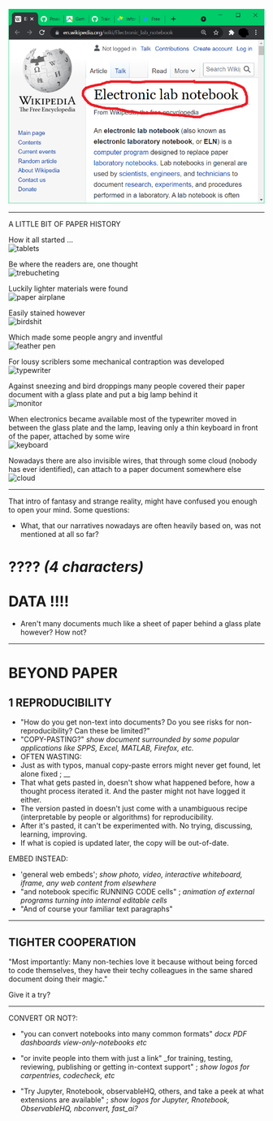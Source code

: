 ![wikipedia article on Electronic_lab_notebook](<Electronic lab Notebook.png>)

---

A LITTLE BIT OF PAPER HISTORY

How it all started ...<br>![tablets](https://s3.amazonaws.com/lowres.cartoonstock.com/technology-backup-backed_up-spare-history-caves-shr1435_low.jpg)

Be where the readers are, one thought<br>![trebucheting](https://www.toonpool.com/user/3107/files/send_email_380405.jpg)

Luckily lighter materials were found<br>![paper airplane](https://www.pngitem.com/pimgs/m/31-317183_painted-paper-plane-hand-png-download-free-clipart.png)

Easily stained however<br>![birdshit](https://www.nicepng.com/png/detail/147-1472116_royalty-free-collection-of-high-quality-free-cliparts.png)

Which made some people angry and inventful<br>![feather pen](https://encrypted-tbn0.gstatic.com/images?q=tbn:ANd9GcQF8SI83PV8vXV1DoUtGe4-wt_IT3Bq7BGJ6RVZlUnh64Azp9eGOwRd7vzZUaIzrqte6Ik&usqp=CAU)

For lousy scriblers some mechanical contraption was developed<br>![typewriter](https://cdn3.vectorstock.com/i/1000x1000/23/67/drawing-of-old-typewriter-with-a-paper-in-black-vector-20272367.jpg)

Against sneezing and bird droppings many people covered their paper document with a glass plate and put a big lamp behind it<br>![monitor](https://thumbs.dreamstime.com/z/old-retro-crt-monitor-display-blank-white-screen-isolated-background-162226372.jpg)

When electronics became available most of the typewriter moved in between the glass plate and the lamp, leaving only a thin keyboard in front of the paper, attached by some wire<br>![keyboard](https://content.instructables.com/ORIG/FOT/CW6G/HPFZZGBK/FOTCW6GHPFZZGBK.jpg?auto=webp)

Nowadays there are also invisible wires, that through some cloud (nobody has ever identified), can attach to a paper document somewhere else<br>![cloud](https://images.theconversation.com/files/243663/original/file-20181102-83644-b06itk.jpg?ixlib=rb-1.1.0&q=45&auto=format&w=1356&h=668&fit=crop)
 
---

That intro of fantasy and strange reality, might have confused you enough to open your mind. Some questions:
- What, that our narratives nowadays are often heavily based on, was not mentioned at all so far?
# ???? *(4 characters)*<br><br>DATA !!!!
- Aren't many documents much like a sheet of paper behind a glass plate however? How not?

---

# BEYOND PAPER

## 1 REPRODUCIBILITY
- "How do you get non-text into documents? Do you see risks for non-reproducibility? Can these be limited?"
- "COPY-PASTING?" _show document surrounded by some popular applications like SPPS, Excel, MATLAB, Firefox, etc._
- OFTEN WASTING:
- Just as with typos, manual copy-paste errors might never get found, let alone fixed ; __
- That what gets pasted in, doesn't show what happened before, how a thought process iterated it. And the paster might not have logged it either.
- The version pasted in doesn't just come with a unambiguous recipe (interpretable by people or algorithms) for reproducibility.
- After it's pasted, it can't be experimented with. No trying, discussing, learning, improving.
- If what is copied is updated later, the copy will be out-of-date.

EMBED INSTEAD:
- 'general web embeds'; _show photo, video, interactive whiteboard, iframe, any web content from elsewhere_
- "and notebook specific RUNNING CODE cells" ; _animation of external programs turning into internal editable cells_
- "And of course your familiar text paragraphs"

---

## TIGHTER COOPERATION
"Most importantly: Many non-techies love it because without being forced to code themselves, they have their techy colleagues in the same shared document doing their magic."

Give it a try?

---

CONVERT OR NOT?:
- "you can convert notebooks into many common formats" _docx PDF dashboards view-only-notebooks etc_

- "or invite people into them with just a link" _for training, testing, reviewing, publishing or getting in-context support" ; _show logos for carpentries, codecheck, etc_
- "Try Jupyter, Rnotebook, observableHQ, others, and take a peek at what extensions are available" ; _show logos for Jupyter, Rnotebook, ObservableHQ, nbconvert, fast_ai?_


